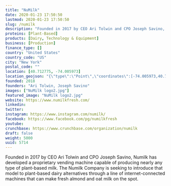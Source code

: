```yaml
---
title: "NuMilk"
date: 2020-01-23 17:50:50
lastmod: 2020-01-23 17:50:50
slug: /numilk
description: "Founded in 2017 by CEO Ari Tolwin and CPO Joseph Savino, Numilk has developed a proprietary vending machine capable of producing nearly any type of plant-based milk. The Numilk Company is seeking to introduce that model to plant-based dairy alternatives through a line of internet-connected machines that can make fresh almond and oat milk on the spot."
proteins: [Plant-Based]
products: [Dairy, Technology & Equipment]
business: [Production]
finance_type: []
country: "United States"
country_code: "US"
city: "New York"
postal_code: ""
location: [40.712775, -74.005973]
location_geojson: "{\"type\":\"Point\",\"coordinates\":[-74.005973,40.712775]}"
founded: 2018
founders: "Ari Tolwin, Joseph Savino"
images: ["NuMilk logo2.jpg"]
featured_image: "NuMilk logo2.jpg"
website: https://www.numilkfresh.com/
linkedin: 
twitter: 
instagram: https://www.instagram.com/numilk/
facebook: https://www.facebook.com/pg/numilkfresh
youtube: 
crunchbase: https://www.crunchbase.com/organization/numilk
draft: false
weight: 5000
uuid: 5714
---
```

Founded in 2017 by CEO Ari Tolwin and CPO Joseph Savino, Numilk has developed a proprietary vending machine capable of producing nearly any type of plant-based milk. The Numilk Company is seeking to introduce that model to plant-based dairy alternatives through a line of internet-connected machines that can make fresh almond and oat milk on the spot.
